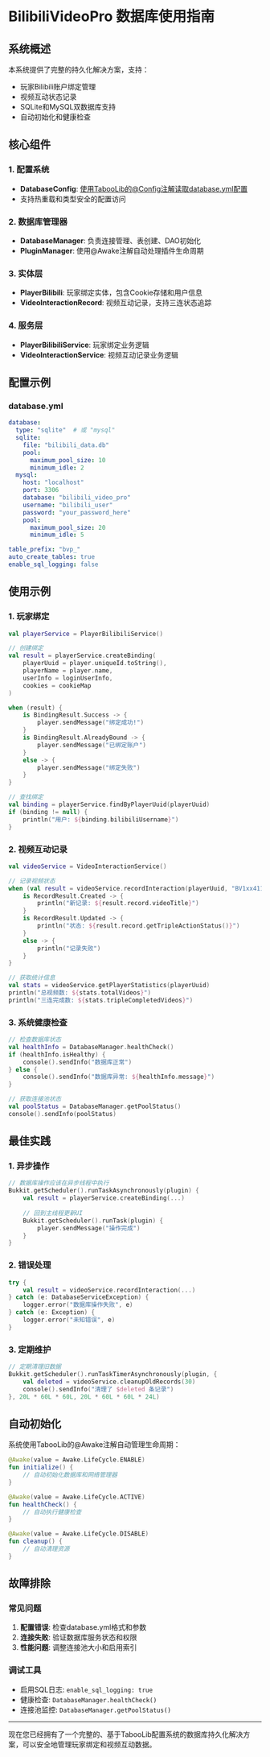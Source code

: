 # BilibiliVideoPro 数据库使用指南

## 系统概述

本系统提供了完整的持久化解决方案，支持：
- 玩家Bilibili账户绑定管理
- 视频互动状态记录
- SQLite和MySQL双数据库支持
- 自动初始化和健康检查

## 核心组件

### 1. 配置系统
- **DatabaseConfig**: 使用TabooLib的@Config注解读取database.yml配置
- 支持热重载和类型安全的配置访问

### 2. 数据库管理器
- **DatabaseManager**: 负责连接管理、表创建、DAO初始化
- **PluginManager**: 使用@Awake注解自动处理插件生命周期

### 3. 实体层
- **PlayerBilibili**: 玩家绑定实体，包含Cookie存储和用户信息
- **VideoInteractionRecord**: 视频互动记录，支持三连状态追踪

### 4. 服务层
- **PlayerBilibiliService**: 玩家绑定业务逻辑
- **VideoInteractionService**: 视频互动记录业务逻辑

## 配置示例

### database.yml
```yaml
database:
  type: "sqlite"  # 或 "mysql"
  sqlite:
    file: "bilibili_data.db"
    pool:
      maximum_pool_size: 10
      minimum_idle: 2
  mysql:
    host: "localhost"
    port: 3306
    database: "bilibili_video_pro"
    username: "bilibili_user"
    password: "your_password_here"
    pool:
      maximum_pool_size: 20
      minimum_idle: 5

table_prefix: "bvp_"
auto_create_tables: true
enable_sql_logging: false
```

## 使用示例

### 1. 玩家绑定
```kotlin
val playerService = PlayerBilibiliService()

// 创建绑定
val result = playerService.createBinding(
    playerUuid = player.uniqueId.toString(),
    playerName = player.name,
    userInfo = loginUserInfo,
    cookies = cookieMap
)

when (result) {
    is BindingResult.Success -> {
        player.sendMessage("绑定成功!")
    }
    is BindingResult.AlreadyBound -> {
        player.sendMessage("已绑定账户")
    }
    else -> {
        player.sendMessage("绑定失败")
    }
}

// 查找绑定
val binding = playerService.findByPlayerUuid(playerUuid)
if (binding != null) {
    println("用户: ${binding.bilibiliUsername}")
}
```

### 2. 视频互动记录
```kotlin
val videoService = VideoInteractionService()

// 记录视频状态
when (val result = videoService.recordInteraction(playerUuid, "BV1xx411c7mD")) {
    is RecordResult.Created -> {
        println("新记录: ${result.record.videoTitle}")
    }
    is RecordResult.Updated -> {
        println("状态: ${result.record.getTripleActionStatus()}")
    }
    else -> {
        println("记录失败")
    }
}

// 获取统计信息
val stats = videoService.getPlayerStatistics(playerUuid)
println("总视频数: ${stats.totalVideos}")
println("三连完成数: ${stats.tripleCompletedVideos}")
```

### 3. 系统健康检查
```kotlin
// 检查数据库状态
val healthInfo = DatabaseManager.healthCheck()
if (healthInfo.isHealthy) {
    console().sendInfo("数据库正常")
} else {
    console().sendInfo("数据库异常: ${healthInfo.message}")
}

// 获取连接池状态
val poolStatus = DatabaseManager.getPoolStatus()
console().sendInfo(poolStatus)
```

## 最佳实践

### 1. 异步操作
```kotlin
// 数据库操作应该在异步线程中执行
Bukkit.getScheduler().runTaskAsynchronously(plugin) {
    val result = playerService.createBinding(...)
    
    // 回到主线程更新UI
    Bukkit.getScheduler().runTask(plugin) {
        player.sendMessage("操作完成")
    }
}
```

### 2. 错误处理
```kotlin
try {
    val result = videoService.recordInteraction(...)
} catch (e: DatabaseServiceException) {
    logger.error("数据库操作失败", e)
} catch (e: Exception) {
    logger.error("未知错误", e)
}
```

### 3. 定期维护
```kotlin
// 定期清理旧数据
Bukkit.getScheduler().runTaskTimerAsynchronously(plugin, {
    val deleted = videoService.cleanupOldRecords(30)
    console().sendInfo("清理了 $deleted 条记录")
}, 20L * 60L * 60L, 20L * 60L * 60L * 24L)
```

## 自动初始化

系统使用TabooLib的@Awake注解自动管理生命周期：

```kotlin
@Awake(value = Awake.LifeCycle.ENABLE)
fun initialize() {
    // 自动初始化数据库和网络管理器
}

@Awake(value = Awake.LifeCycle.ACTIVE)
fun healthCheck() {
    // 自动执行健康检查
}

@Awake(value = Awake.LifeCycle.DISABLE)
fun cleanup() {
    // 自动清理资源
}
```

## 故障排除

### 常见问题
1. **配置错误**: 检查database.yml格式和参数
2. **连接失败**: 验证数据库服务状态和权限
3. **性能问题**: 调整连接池大小和启用索引

### 调试工具
- 启用SQL日志: `enable_sql_logging: true`
- 健康检查: `DatabaseManager.healthCheck()`
- 连接池监控: `DatabaseManager.getPoolStatus()`

---

现在您已经拥有了一个完整的、基于TabooLib配置系统的数据库持久化解决方案，可以安全地管理玩家绑定和视频互动数据。 